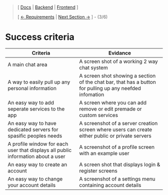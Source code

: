 ﻿> [ [Docs](https://github.com/WolfDen133/NEA-Docs/) | [Backend](https://github.com/WolfDen133/NEA-Backend) | [Frontend](https://github.com/WolfDen133/NEA-Frontend) ]
>
> [ [<- Requirements](Requirements.md)  |  [Next Section ->](../README.md) ] - (3/6)

# Success criteria

Criteria | Evidance
--- | ---
A main chat area | A screen shot of a working 2 way chat system
A way to easily pull up any personal information | A screen shot showing a section of the chat bar, that has a button for pulling up any neefded infomation
An easy way to add seperate services to the app | A screen where you can add remove or edit premade or custom services
An easy way to have dedicated servers for spasific peoples needs | A screenshot of a server creation screen where users can create either public or private servers
A profile window for each user that displays all public information about a user | A screenshot of a profile screen with an example user
An easy way to create an account | A screen shot that displays login & register screens
An easy way to change your account details | A screenshot of a settings menu containing account details
